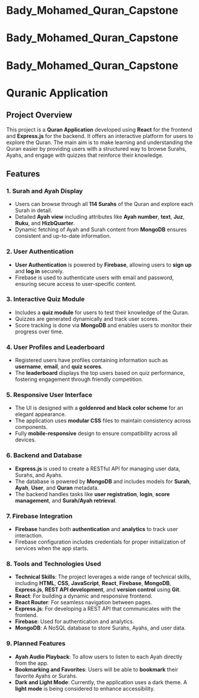 # Bady_Mohamed_Quran_Capstone
# Bady_Mohamed_Quran_Capstone
# Bady_Mohamed_Quran_Capstone

# Quranic Application

## Project Overview

This project is a **Quran Application** developed using **React** for the frontend and **Express.js** for the backend. It offers an interactive platform for users to explore the Quran. The main aim is to make learning and understanding the Quran easier by providing users with a structured way to browse Surahs, Ayahs, and engage with quizzes that reinforce their knowledge.

## Features

### 1. Surah and Ayah Display
- Users can browse through all **114 Surahs** of the Quran and explore each Surah in detail.
- Detailed **Ayah view** including attributes like **Ayah number**, **text**, **Juz**, **Ruku**, and **HizbQuarter**.
- Dynamic fetching of Ayah and Surah content from **MongoDB** ensures consistent and up-to-date information.

### 2. User Authentication
- **User Authentication** is powered by **Firebase**, allowing users to **sign up** and **log in** securely.
- Firebase is used to authenticate users with email and password, ensuring secure access to user-specific content.

### 3. Interactive Quiz Module
- Includes a **quiz module** for users to test their knowledge of the Quran.
- Quizzes are generated dynamically and track user scores.
- Score tracking is done via **MongoDB** and enables users to monitor their progress over time.

### 4. User Profiles and Leaderboard
- Registered users have profiles containing information such as **username**, **email**, and **quiz scores**.
- The **leaderboard** displays the top users based on quiz performance, fostering engagement through friendly competition.

### 5. Responsive User Interface
- The UI is designed with a **goldenrod and black color scheme** for an elegant appearance.
- The application uses **modular CSS** files to maintain consistency across components.
- Fully **mobile-responsive** design to ensure compatibility across all devices.

### 6. Backend and Database
- **Express.js** is used to create a RESTful API for managing user data, Surahs, and Ayahs.
- The database is powered by **MongoDB** and includes models for **Surah**, **Ayah**, **User**, and **Quran** metadata.
- The backend handles tasks like **user registration**, **login**, **score management**, and **Surah/Ayah retrieval**.

### 7. Firebase Integration
- **Firebase** handles both **authentication** and **analytics** to track user interaction.
- Firebase configuration includes credentials for proper initialization of services when the app starts.

### 8. Tools and Technologies Used
- **Technical Skills**: The project leverages a wide range of technical skills, including **HTML**, **CSS**, **JavaScript**, **React**, **Firebase**, **MongoDB**, **Express.js**, **REST API development**, and **version control** using **Git**.
- **React**: For building a dynamic and responsive frontend.
- **React Router**: For seamless navigation between pages.
- **Express.js**: For developing a REST API that communicates with the frontend.
- **Firebase**: Used for authentication and analytics.
- **MongoDB**: A NoSQL database to store Surahs, Ayahs, and user data.


### 9. Planned Features
- **Ayah Audio Playback**: To allow users to listen to each Ayah directly from the app.
- **Bookmarking and Favorites**: Users will be able to **bookmark** their favorite Ayahs or Surahs.
- **Dark and Light Mode**: Currently, the application uses a dark theme. A **light mode** is being considered to enhance accessibility.



